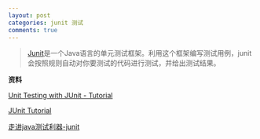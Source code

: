 ```yaml
---
layout: post
categories: junit 测试
comments: true
---
```


>[Junit](http://junit.org/junit4/)是一个Java语言的单元测试框架。利用这个框架编写测试用例，junit会按照规则自动对你要测试的代码进行测试，并给出测试结果。







**资料**

[Unit Testing with JUnit - Tutorial](http://www.vogella.com/tutorials/JUnit/article.html)

[JUnit Tutorial](http://www.tutorialspoint.com/junit/)

[走进java测试利器-junit](http://developer.51cto.com/art/201103/252490.htm)

